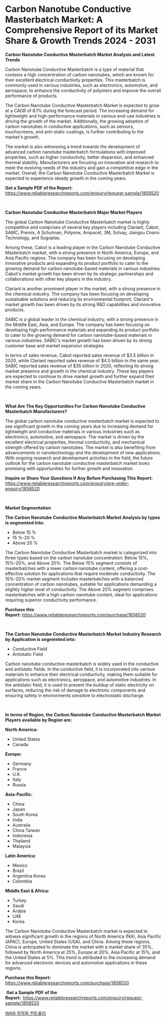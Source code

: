 <p><h1>Carbon Nanotube Conductive Masterbatch Market: A Comprehensive Report of its Market Share & Growth Trends 2024 - 2031</h1></p><p><strong>Carbon Nanotube Conductive Masterbatch Market Analysis and Latest Trends</strong></p>
<p><p>Carbon Nanotube Conductive Masterbatch is a type of material that contains a high concentration of carbon nanotubes, which are known for their excellent electrical conductivity properties. This masterbatch is commonly used in various industries, such as electronics, automotive, and aerospace, to enhance the conductivity of polymers and improve the overall performance of products.</p><p>The Carbon Nanotube Conductive Masterbatch Market is expected to grow at a CAGR of 6.1% during the forecast period. The increasing demand for lightweight and high-performance materials in various end-use industries is driving the growth of the market. Additionally, the growing adoption of carbon nanotubes in conductive applications, such as sensors, touchscreens, and anti-static coatings, is further contributing to the market's growth.</p><p>The market is also witnessing a trend towards the development of advanced carbon nanotube masterbatch formulations with improved properties, such as higher conductivity, better dispersion, and enhanced thermal stability. Manufacturers are focusing on innovation and research to meet the evolving needs of the industry and gain a competitive edge in the market. Overall, the Carbon Nanotube Conductive Masterbatch Market is expected to experience steady growth in the coming years.</p></p>
<p><strong>Get a Sample PDF of the Report:&nbsp;</strong> <a href="https://www.reliableresearchreports.com/enquiry/request-sample/1858520">https://www.reliableresearchreports.com/enquiry/request-sample/1858520</a></p>
<p>&nbsp;</p>
<p><strong>Carbon Nanotube Conductive Masterbatch Major Market Players</strong></p>
<p><p>The global Carbon Nanotube Conductive Masterbatch market is highly competitive and comprises of several key players including Clariant, Cabot, SABIC, Premix, A Schulman, Polyone, Ampacet, 3M, Solvay, Jiangsu Cnano Technology, and Sugoplas. </p><p>Among these, Cabot is a leading player in the Carbon Nanotube Conductive Masterbatch market, with a strong presence in North America, Europe, and Asia Pacific regions. The company has been focusing on developing innovative products and expanding its product portfolio to cater to the growing demand for carbon nanotube-based materials in various industries. Cabot's market growth has been driven by its strategic partnerships and collaborations with other key players in the industry.</p><p>Clariant is another prominent player in the market, with a strong presence in the chemical industry. The company has been focusing on developing sustainable solutions and reducing its environmental footprint. Clariant's market growth has been driven by its strong R&D capabilities and innovative products.</p><p>SABIC is a global leader in the chemical industry, with a strong presence in the Middle East, Asia, and Europe. The company has been focusing on developing high-performance materials and expanding its product portfolio to cater to the growing demand for carbon nanotube-based materials in various industries. SABIC's market growth has been driven by its strong customer base and market expansion strategies.</p><p>In terms of sales revenue, Cabot reported sales revenue of $3.5 billion in 2020, while Clariant reported sales revenue of $4.5 billion in the same year. SABIC reported sales revenue of $35 billion in 2020, reflecting its strong market presence and growth in the chemical industry. These key players are expected to continue to drive market growth and further expand their market share in the Carbon Nanotube Conductive Masterbatch market in the coming years.</p></p>
<p>&nbsp;</p>
<p><strong>What Are The Key Opportunities For Carbon Nanotube Conductive Masterbatch Manufacturers?</strong></p>
<p><p>The global carbon nanotube conductive masterbatch market is expected to see significant growth in the coming years due to increasing demand for lightweight and conductive materials in various industries such as electronics, automotive, and aerospace. The market is driven by the excellent electrical properties, thermal conductivity, and mechanical strength offered by carbon nanotubes. The market is also benefiting from advancements in nanotechnology and the development of new applications. With ongoing research and development activities in the field, the future outlook for the carbon nanotube conductive masterbatch market looks promising with opportunities for further growth and innovation.</p></p>
<p><strong>Inquire or Share Your Questions If Any Before Purchasing This Report:</strong> <a href="https://www.reliableresearchreports.com/enquiry/pre-order-enquiry/1858520">https://www.reliableresearchreports.com/enquiry/pre-order-enquiry/1858520</a></p>
<p>&nbsp;</p>
<p><strong>Market Segmentation</strong></p>
<p><strong>The Carbon Nanotube Conductive Masterbatch Market Analysis by types is segmented into:</strong></p>
<p><ul><li>Below 15 %</li><li>15 %-20 %</li><li>Above 20 %</li></ul></p>
<p><p>The Carbon Nanotube Conductive Masterbatch market is categorized into three types based on the carbon nanotube concentration: Below 15%, 15%-20%, and Above 20%. The Below 15% segment consists of masterbatches with a lower carbon nanotube content, offering a cost-effective solution for applications that require moderate conductivity. The 15%-20% market segment includes masterbatches with a balanced concentration of carbon nanotubes, suitable for applications demanding a slightly higher level of conductivity. The Above 20% segment comprises masterbatches with a high carbon nanotube content, ideal for applications requiring superior conductivity performance.</p></p>
<p><strong>Purchase this Report:&nbsp;</strong><a href="https://www.reliableresearchreports.com/purchase/1858520">https://www.reliableresearchreports.com/purchase/1858520</a></p>
<p>&nbsp;</p>
<p><strong>The Carbon Nanotube Conductive Masterbatch Market Industry Research by Application is segmented into:</strong></p>
<p><ul><li>Conductive Field</li><li>Antistatic Field</li></ul></p>
<p><p>Carbon nanotube conductive masterbatch is widely used in the conductive and antistatic fields. In the conductive field, it is incorporated into various materials to enhance their electrical conductivity, making them suitable for applications such as electronics, aerospace, and automotive industries. In the antistatic field, it is used to prevent the buildup of static electricity on surfaces, reducing the risk of damage to electronic components and ensuring safety in environments sensitive to electrostatic discharge.</p></p>
<p>&nbsp;</p>
<p><strong>In terms of Region, the Carbon Nanotube Conductive Masterbatch Market Players available by Region are:</strong></p>
<p>
    <p> <strong> North America: </strong>
        <ul>
            <li>United States</li>
            <li>Canada</li>
        </ul>
        </p> 
    <p> <strong> Europe: </strong>
        <ul>
            <li>Germany</li>
            <li>France</li>
            <li>U.K.</li>
            <li>Italy</li>
            <li>Russia</li>
        </ul>
        </p> 
    <p> <strong> Asia-Pacific: </strong>
        <ul>
            <li>China</li>
            <li>Japan</li>
            <li>South Korea</li>
            <li>India</li>
            <li>Australia</li>
            <li>China Taiwan</li>
            <li>Indonesia</li>
            <li>Thailand</li>
            <li>Malaysia</li>
        </ul>
        </p> 
    <p> <strong> Latin America: </strong>
        <ul>
            <li>Mexico</li>
            <li>Brazil</li>
            <li>Argentina Korea</li>
            <li>Colombia</li>
        </ul>
        </p> 
    <p> <strong> Middle East & Africa: </strong>
        <ul>
            <li>Turkey</li>
            <li>Saudi</li>
            <li>Arabia</li>
            <li>UAE</li>
            <li>Korea</li>
        </ul>
    </p>
    </p>
<p><p>The Carbon Nanotube Conductive Masterbatch market is expected to witness significant growth in the regions of North America (NA), Asia Pacific (APAC), Europe, United States (USA), and China. Among these regions, China is anticipated to dominate the market with a market share of 35%, followed by North America at 25%, Europe at 20%, Asia Pacific at 15%, and the United States at 5%. This trend is attributed to the increasing demand for advanced electronic devices and automotive applications in these regions.</p></p>
<p><strong>Purchase this Report: </strong><a href="https://www.reliableresearchreports.com/purchase/1858520">https://www.reliableresearchreports.com/purchase/1858520</a></p>
<p>&nbsp;<strong>Get a Sample PDF of the Report:&nbsp;&nbsp;</strong><a href="https://www.reliableresearchreports.com/enquiry/request-sample/1858520">https://www.reliableresearchreports.com/enquiry/request-sample/1858520</a></p>
<p><strong></strong></p>
<p><p><a href="https://medium.com/@derrickmafrks96745/wan-%EC%B5%9C%EC%A0%81%ED%99%94-%EC%BB%A8%ED%8A%B8%EB%A1%A4%EB%9F%AC-%EC%8B%9C%EC%9E%A5-%EB%B6%84%EC%84%9D-cagr-%EC%8B%9C%EC%9E%A5-%EC%84%B8%EB%B6%84%ED%99%94-%EB%B0%8F-%EA%B8%80%EB%A1%9C%EB%B2%8C-%EC%82%B0%EC%97%85-%EA%B0%9C%EC%9A%94-ed6281990bae">WAN 최적화 컨트롤러</a></p></p>